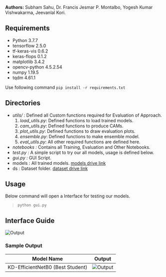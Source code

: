 <!-- # Automated Shorthand Recognition using Optimized DNNs
This repository contains code used in our paper ***"Automated Shorthand Writing Recognition using an Optimized Knowledge Distilled Fine-Tuned Deep Convolutional Neural Network"*** (under review). -->

**Authors:** Subham Sahu, Dr. Francis Jesmar P. Montalbo, Yogesh Kumar Vishwakarma, Jeevanlal Kori.

## Requirements
- Python 3.7.7
- tensorflow 2.5.0
- tf-keras-vis 0.6.2
- keras-flops 0.1.2
- matplotlib 3.4.2
- opencv-python 4.5.2.54
- numpy 1.19.5
- tqdm 4.61.1

Use following command
```pip install -r requirements.txt```

## Directories
- *utils/ :* Defined all Custom functions required for Evaluation of Approach.  
    1. *load_utils.py*: Defined functions to load trained models.
    2. *cam_utils.py*: Defined functions to produce CAMs.
    3. *plot_utils.py*: Defined functions to draw evaluation plots.
    4. *ensemble.py*: Defined functions to make ensemble model.
    5. *eval_utils.py*: All other required functions are defined here.
- *notebooks :* Contains all Training, Evaluation and Other Notebooks.
- *test.py :* A simple script to try our all models, usage is defined below. 
- *gui.py :* GUI Script.
- models : All trained models. [models drive link](https://drive.google.com/drive/folders/1gwIjRJpe0_Qdcl9JMxfxNz191klWTFka?usp=sharing)
- ds : Dataset  folder. [dataset drive link](https://drive.google.com/drive/folders/1HUP62HfK24o-G0KLshGGVCG44-dX2b3E?usp=sharing)

## Usage
Below command will open a Interface for testing our models.

> ```python gui.py ```

## Interface Guide
![Output](https://github.com/sub1120/PSR-KD/blob/master/out/GUI.PNG)

### Sample Output
|     Model Name      |   Output|
| ------------------- | --------|
| KD-EfficientNetB0 (Best Student) | ![Output](https://github.com/sub1120/PSR-KD/blob/master/out/Cams/KD-EfficientNetB0.png) |
